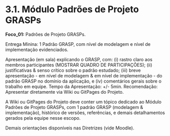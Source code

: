 # 3.1. Módulo Padrões de Projeto GRASPs

**Foco_01:** Padrões de Projeto GRASPs.

Entrega Mínina: 1 Padrão GRASP, com nível de modelagem e nível de implementação evidenciados.

Apresentação (em sala) explicando o GRASP, com: (i) rastro claro aos membros participantes (MOSTRAR QUADRO DE PARTICIPAÇÕES); (ii) justificativas & senso crítico sobre o padrão estudado; (iii) breve apresentação - em nível de modelagem & em nível de implementação - do padrão GRASP no domínio da aplicação, e (iv) comentários gerais sobre o trabalho em equipe. Tempo da Apresentação: +/- 5min. Recomendação: Apresentar diretamente via Wiki ou GitPages do Projeto.

A Wiki ou GitPages do Projeto deve conter um tópico dedicado ao Módulo Padrões de Projeto GRASPs, com 1 padrão GRASP (modelagem & implementação), histórico de versões, referências, e demais detalhamentos gerados pela equipe nesse escopo.

Demais orientações disponíveis nas Diretrizes (vide Moodle).
